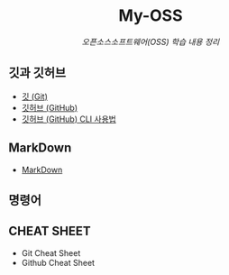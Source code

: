 <div align="center">
  
# My-OSS
*오픈소스소프트웨어(OSS) 학습 내용 정리*

</div>

## 깃과 깃허브
- [깃 (Git)](https://github.com/sumin0731/My-OSS/blob/main/%EA%B9%83%EA%B3%BC%20%EA%B9%83%ED%97%88%EB%B8%8C/%EA%B9%83%20(Git).md)
- [깃허브 (GitHub)](https://github.com/sumin0731/My-OSS/blob/main/%EA%B9%83%EA%B3%BC%20%EA%B9%83%ED%97%88%EB%B8%8C/%EA%B9%83%ED%97%88%EB%B8%8C%20(GitHub).md)
- [깃허브 (GitHub) CLI 사용법](https://github.com/sumin0731/My-OSS/blob/main/%EA%B9%83%EA%B3%BC%20%EA%B9%83%ED%97%88%EB%B8%8C/%EA%B9%83%ED%97%88%EB%B8%8C%20(GitHub)%20CLI%20%ED%99%9C%EC%9A%A9%EB%B2%95.md)


## MarkDown
- [MarkDown](MarkDown.md)

## 명령어


## CHEAT SHEET
- Git Cheat Sheet
- Github Cheat Sheet
